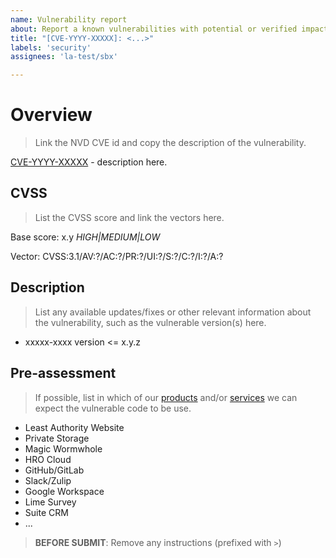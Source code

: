 ```yaml
---
name: Vulnerability report
about: Report a known vulnerabilities with potential or verified impact on a product or service
title: "[CVE-YYYY-XXXXX]: <...>"
labels: 'security'
assignees: 'la-test/sbx'

---
```


# Overview

> Link the NVD CVE id and copy the description of the vulnerability. 

[CVE-YYYY-XXXXX](https://nvd.nist.gov/vuln/detail/CVE-YYYY-XXXXX) - description here.


## CVSS

> List the CVSS score and link the vectors here.

Base score: x.y *HIGH|MEDIUM|LOW*

Vector: CVSS:3.1/AV:?/AC:?/PR:?/UI:?/S:?/C:?/I:?/A:?


## Description

> List any available updates/fixes or other relevant information about the vulnerability, such as the vulnerable version(s) here.

- xxxxx-xxxx version <= x.y.z


## Pre-assessment

> If possible, list in which of our [products](https://github.com/LeastAuthority/engineering/tree/main/doc/products) and/or [services](https://github.com/LeastAuthority/it-ops/doc/services) we can expect the vulnerable code to be use.

- Least Authority Website
- Private Storage
- Magic Wormwhole
- HRO Cloud
- GitHub/GitLab
- Slack/Zulip
- Google Workspace
- Lime Survey
- Suite CRM
- ...

> **BEFORE SUBMIT**: Remove any instructions (prefixed with `>`)
